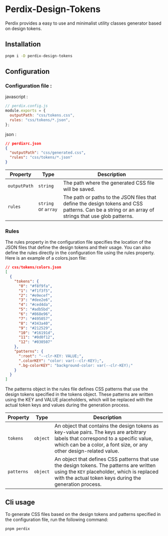 # Perdix-Design-Tokens

Perdix provides a easy to use and minimalist utility classes generator based on design tokens.

## Installation

```bash
pnpm i -D perdix-design-tokens
```

## Configuration

### Configuration file :

javascript :

```js
// perdix.config.js
module.exports = {
  outputPath: "css/tokens.css",
  rules: "css/tokens/*.json",
};
```

json :

```json
// perdixrc.json
{
  "outputPath": "css/generated.css",
  "rules": "css/tokens/*.json"
}
```

| Property     | Type                | Description                                                                                                                                        |
| ------------ | ------------------- | -------------------------------------------------------------------------------------------------------------------------------------------------- |
| `outputPath` | `string`            | The path where the generated CSS file will be saved.                                                                                               |
| `rules`      | `string` or `array` | The path or paths to the JSON files that define the design tokens and CSS patterns. Can be a string or an array of strings that use glob patterns. |

### Rules

The rules property in the configuration file specifies the location of the JSON files that define the design tokens and their usage. You can also define the rules directly in the configuration file using the rules property. Here is an example of a colors.json file:

```json
// css/tokens/colors.json
[
  {
    "tokens": {
      "0": "#f8f9fa",
      "1": "#f1f3f5",
      "2": "#e9ecef",
      "3": "#dee2e6",
      "4": "#ced4da",
      "5": "#adb5bd",
      "6": "#868e96",
      "7": "#495057",
      "8": "#343a40",
      "9": "#212529",
      "10": "#16191d",
      "11": "#0d0f12",
      "12": "#030507"
    },
    "patterns": {
      ":root": "--clr-KEY: VALUE;",
      ".colorKEY": "color: var(--clr-KEY);",
      ".bg-colorKEY": "background-color: var(--clr-KEY);"
    }
  }
]
```

The patterns object in the rules file defines CSS patterns that use the design tokens specified in the tokens object. These patterns are written using the KEY and VALUE placeholders, which will be replaced with the actual token keys and values during the generation process.

| Property   | Type     | Description                                                                                                                                                                                            |
| ---------- | -------- | ------------------------------------------------------------------------------------------------------------------------------------------------------------------------------------------------------ |
| `tokens`   | `object` | An object that contains the design tokens as key-value pairs. The keys are arbitrary labels that correspond to a specific value, which can be a color, a font size, or any other design-related value. |
| `patterns` | `object` | An object that defines CSS patterns that use the design tokens. The patterns are written using the `KEY` placeholder, which is replaced with the actual token keys during the generation process.      |

## Cli usage

To generate CSS files based on the design tokens and patterns specified in the configuration file, run the following command:

```bash
pnpm perdix
```
